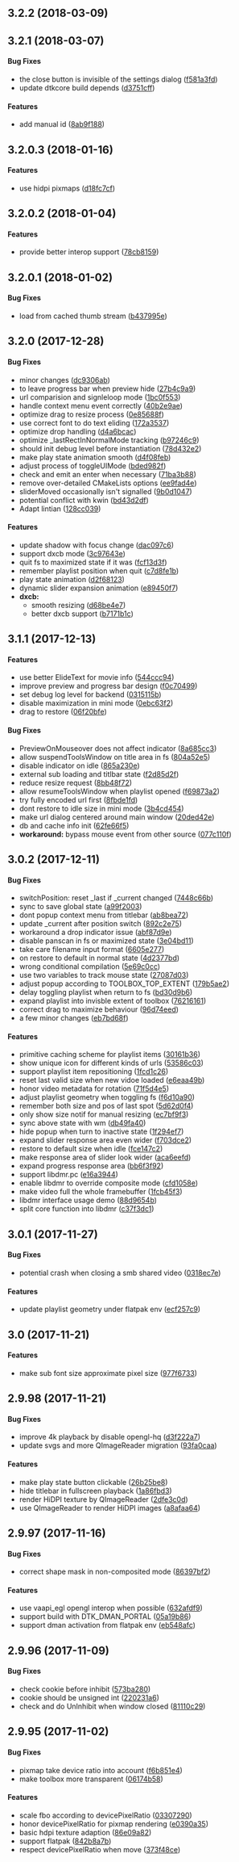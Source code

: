 ##  3.2.2 (2018-03-09)


##  3.2.1 (2018-03-07)


#### Bug Fixes

*   the close button is invisible of the settings dialog ([f581a3fd](f581a3fd))
*   update dtkcore build depends ([d3751cff](d3751cff))

#### Features

*   add manual id ([8ab9f188](8ab9f188))



##  3.2.0.3 (2018-01-16)


#### Features

*   use hidpi pixmaps ([d18fc7cf](d18fc7cf))



##  3.2.0.2 (2018-01-04)


#### Features

*   provide better interop support ([78cb8159](78cb8159))



##  3.2.0.1 (2018-01-02)


#### Bug Fixes

*   load from cached thumb stream ([b437995e](b437995e))



##  3.2.0 (2017-12-28)


#### Bug Fixes

*   minor changes ([dc9306ab](dc9306ab))
*   to leave progress bar when preview hide ([27b4c9a9](27b4c9a9))
*   url comparision and signleloop mode ([1bc0f553](1bc0f553))
*   handle context menu event correctly ([40b2e9ae](40b2e9ae))
*   optimize drag to resize process ([0e85688f](0e85688f))
*   use correct font to do text eliding ([172a3537](172a3537))
*   optimize drop handling ([d4a6bcac](d4a6bcac))
*   optimize _lastRectInNormalMode tracking ([b97246c9](b97246c9))
*   should init debug level before instantiation ([78d432e2](78d432e2))
*   make play state animation smooth ([d4f08feb](d4f08feb))
*   adjust process of toggleUIMode ([bded982f](bded982f))
*   check and emit an enter when necessary ([71ba3b88](71ba3b88))
*   remove over-detailed CMakeLists options ([ee9fad4e](ee9fad4e))
*   sliderMoved occasionally isn't signalled ([9b0d1047](9b0d1047))
*   potential conflict with kwin ([bd43d2df](bd43d2df))
*   Adapt lintian ([128cc039](128cc039))

#### Features

*   update shadow with focus change ([dac097c6](dac097c6))
*   support dxcb mode ([3c97643e](3c97643e))
*   quit fs to maximized state if it was ([fcf13d3f](fcf13d3f))
*   remember playlist position when quit ([c7d8fe1b](c7d8fe1b))
*   play state animation ([d2f68123](d2f68123))
*   dynamic slider expansion animation ([e89450f7](e89450f7))
* **dxcb:**
  *  smooth resizing ([d68be4e7](d68be4e7))
  *  better dxcb support ([b7171b1c](b7171b1c))



##  3.1.1 (2017-12-13)


#### Features

*   use better ElideText for movie info ([544ccc94](544ccc94))
*   improve preview and progress bar design ([f0c70499](f0c70499))
*   set debug log level for backend ([0315115b](0315115b))
*   disable maximization in mini mode ([0ebc63f2](0ebc63f2))
*   drag to restore ([06f20bfe](06f20bfe))

#### Bug Fixes

*   PreviewOnMouseover does not affect indicator ([8a685cc3](8a685cc3))
*   allow suspendToolsWindow on title area in fs ([804a52e5](804a52e5))
*   disable indicator on idle ([865a230e](865a230e))
*   external sub loading and titlbar state ([f2d85d2f](f2d85d2f))
*   reduce resize request ([8bb48f72](8bb48f72))
*   allow resumeToolsWindow when playlist opened ([f69873a2](f69873a2))
*   try fully encoded url first ([8fbde1fd](8fbde1fd))
*   dont restore to idle size in mini mode ([3b4cd454](3b4cd454))
*   make url dialog centered around main window ([20ded42e](20ded42e))
*   db and cache info init ([62fe66f5](62fe66f5))
* **workaround:**  bypass mouse event from other source ([077c110f](077c110f))



##  3.0.2 (2017-12-11)


#### Bug Fixes

*   switchPosition: reset _last if _current changed ([7448c66b](7448c66b))
*   sync to save global state ([a99f2003](a99f2003))
*   dont popup context menu from titlebar ([ab8bea72](ab8bea72))
*   update _current after position switch ([892c2e75](892c2e75))
*   workaround a drop indicator issue ([abf87d9e](abf87d9e))
*   disable panscan in fs or maximized state ([3e04bd11](3e04bd11))
*   take care filename input format ([6605e277](6605e277))
*   on restore to default in normal state ([4d2377bd](4d2377bd))
*   wrong conditional compilation ([5e69c0cc](5e69c0cc))
*   use two variables to track mouse state ([27087d03](27087d03))
*   adjust popup according to TOOLBOX_TOP_EXTENT ([179b5ae2](179b5ae2))
*   delay toggling playlist when return to fs ([bd30d9b6](bd30d9b6))
*   expand playlist into invisble extent of toolbox ([76216161](76216161))
*   correct drag to maximize behaviour ([96d74eed](96d74eed))
*   a few minor changes ([eb7bd68f](eb7bd68f))

#### Features

*   primitive caching scheme for playlist items ([30161b36](30161b36))
*   show unique icon for different kinds of urls ([53586c03](53586c03))
*   support playlist item repositioning ([1fcd1c26](1fcd1c26))
*   reset last valid size when new vidoe loaded ([e6eaa49b](e6eaa49b))
*   honor video metadata for rotation ([71f5d4e5](71f5d4e5))
*   adjust playlist geometry when toggling fs ([f6d10a90](f6d10a90))
*   remember both size and pos of last spot ([5d62d0f4](5d62d0f4))
*   only show size notif for manual resizing ([ec7bf9f3](ec7bf9f3))
*   sync above state with wm ([db49fa40](db49fa40))
*   hide popup when turn to inactive state ([1f294ef7](1f294ef7))
*   expand slider response area even wider ([f703dce2](f703dce2))
*   restore to default size when idle ([fce147c2](fce147c2))
*   make response area of slider look wider ([aca6eefd](aca6eefd))
*   expand progress response area ([bb6f3f92](bb6f3f92))
*   support libdmr.pc ([e16a3944](e16a3944))
*   enable libdmr to override composite mode ([cfd1058e](cfd1058e))
*   make video full the whole framebuffer ([1fcb45f3](1fcb45f3))
*   libdmr interface usage demo ([88d9654b](88d9654b))
*   split core function into libdmr ([c37f3dc1](c37f3dc1))



##  3.0.1 (2017-11-27)


#### Bug Fixes

*   potential crash when closing a smb shared video ([0318ec7e](0318ec7e))

#### Features

*   update playlist geometry under flatpak env ([ecf257c9](ecf257c9))



##  3.0 (2017-11-21)


#### Features

*   make sub font size approximate pixel size ([977f6733](977f6733))



##  2.9.98 (2017-11-21)


#### Bug Fixes

*   improve 4k playback by disable opengl-hq ([d3f222a7](d3f222a7))
*   update svgs and more QImageReader migration ([93fa0caa](93fa0caa))

#### Features

*   make play state button clickable ([26b25be8](26b25be8))
*   hide titlebar in fullscreen playback ([1a86fbd3](1a86fbd3))
*   render HiDPI texture by QImageReader ([2dfe3c0d](2dfe3c0d))
*   use QImageReader to render HiDPI images ([a8afaa64](a8afaa64))



##  2.9.97 (2017-11-16)


#### Bug Fixes

*   correct shape mask in non-composited mode ([86397bf2](86397bf2))

#### Features

*   use vaapi_egl opengl interop when possible ([632afdf9](632afdf9))
*   support build with DTK_DMAN_PORTAL ([05a19b86](05a19b86))
*   support dman activation from flatpak env ([eb548afc](eb548afc))

##  2.9.96 (2017-11-09)


#### Bug Fixes

*   check cookie before inhibit ([573ba280](573ba280))
*   cookie should be unsigned int ([220231a6](220231a6))
*   check and do UnInhibit when window closed ([81110c29](81110c29))



## 2.9.95 (2017-11-02)


#### Bug Fixes

*   pixmap take device ratio into account ([f6b851e4](f6b851e4))
*   make toolbox more transparent ([06174b58](06174b58))

#### Features

*   scale fbo according to devicePixelRatio ([03307290](03307290))
*   honor devicePixelRatio for pixmap rendering ([e0390a35](e0390a35))
*   basic hdpi texture adaption ([86e09a82](86e09a82))
*   support flatpak ([842b8a7b](842b8a7b))
*   respect devicePixelRatio when move ([373f48ce](373f48ce))


